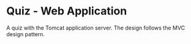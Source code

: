 # Quiz - Web Application
A quiz with the Tomcat application server. The design follows the MVC design pattern.
